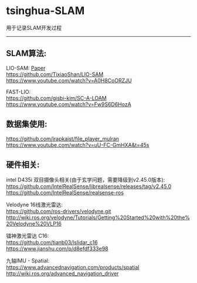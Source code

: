 # tsinghua-SLAM

用于记录SLAM开发过程

----
## SLAM算法:
     
LIO-SAM: [Paper](paper/Ji_LidarMapping_RSS2014_v8.pdf)       
https://github.com/TixiaoShan/LIO-SAM       
https://www.youtube.com/watch?v=A0H8CoORZJU

FAST-LIO:       
https://github.com/gisbi-kim/SC-A-LOAM      
https://www.youtube.com/watch?v=Fw9S6D6HozA


## 数据集使用:
https://github.com/irapkaist/file_player_mulran     
https://www.youtube.com/watch?v=uU-FC-GmHXA&t=45s

## 硬件相关:
intel D435i 双目摄像头相关(由于玄学问题，需要降级到v2.45.0版本):        
https://github.com/IntelRealSense/librealsense/releases/tag/v2.45.0     
https://github.com/IntelRealSense/realsense-ros

Velodyne 16线激光雷达:      
https://github.com/ros-drivers/velodyne.git    
http://wiki.ros.org/velodyne/Tutorials/Getting%20Started%20with%20the%20Velodyne%20VLP16    

镭神激光雷达 C16:       
https://github.com/tianb03/lslidar_c16      
https://www.jianshu.com/p/d8efdf333e98

九轴IMU - Spatial:      
https://www.advancednavigation.com/products/spatial     
http://wiki.ros.org/advanced_navigation_driver

